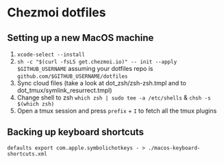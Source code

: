 # Chezmoi dotfiles

## Setting up a new MacOS machine

1. `xcode-select --install`
1. `sh -c "$(curl -fsLS get.chezmoi.io)" -- init --apply $GITHUB_USERNAME` assuming your dotfiles repo is `github.com/$GITHUB_USERNAME/dotfiles`
1. Sync cloud files (take a look at dot_zsh/zsh-zsh.tmpl and to dot_tmux/symlink_resurrect.tmpl)
1. Change shell to zsh `which zsh | sudo tee -a /etc/shells` & `chsh -s $(which zsh)`
1. Open a tmux session and press `prefix` + `I` to fetch all the tmux plugins

## Backing up keyboard shortcuts

```
defaults export com.apple.symbolichotkeys - > ./macos-keyboard-shortcuts.xml
```

